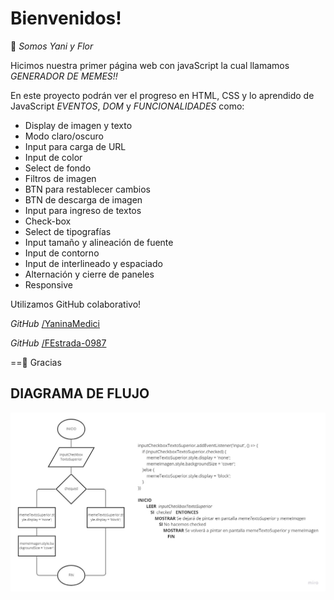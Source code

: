 # Bienvenidos!

👋 *Somos Yani y Flor*

Hicimos nuestra primer página web con javaScript la cual llamamos *GENERADOR DE MEMES!!*

En este proyecto podrán ver el progreso en HTML, CSS y lo aprendido de JavaScript *EVENTOS*, *DOM* y *FUNCIONALIDADES* como:

- Display de imagen y texto
- Modo claro/oscuro
- Input para carga de URL
- Input de color
- Select de fondo
- Filtros de imagen
- BTN para restablecer cambios
- BTN de descarga de imagen
- Input para ingreso de textos
- Check-box
- Select de tipografías
- Input tamaño y alineación de fuente
- Input de contorno
- Input de interlineado y espaciado
- Alternación y cierre de paneles
- Responsive


Utilizamos GitHub colaborativo!

*GitHub* [/YaninaMedici](https://github.com/YaninaMedici)

*GitHub* [/FEstrada-0987](https://github.com/FEstrada-0987)

==🌱 Gracias

## DIAGRAMA DE FLUJO

![Esta es una imagen](https://github.com/YaninaMedici/proyectoMemes/blob/main/diagramaGeneradorDeMemes.jpg)


